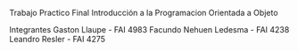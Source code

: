 Trabajo Practico Final Introducción a la Programacion Orientada a Objeto

Integrantes
Gaston Llaupe - FAI 4983
Facundo Nehuen Ledesma - FAI 4238
Leandro Resler - FAI 4275